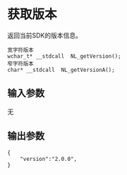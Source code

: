# 获取版本

返回当前SDK的版本信息。

```
宽字符版本
wchar_t* __stdcall  NL_getVersion();
窄字符版本
char* __stdcall  NL_getVersionA();
```

## 输入参数

无

## 输出参数

```
{
    "version":"2.0.0",
}
```



